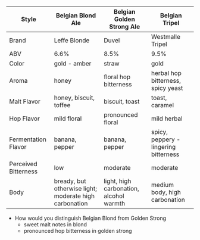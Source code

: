 Style | Belgian Blond Ale | Belgian Golden Strong Ale | Belgian Tripel
--|--|--|--
Brand | Leffe Blonde | Duvel | Westmalle Tripel
ABV | 6.6% | 8.5% | 9.5%
Color | gold - amber | straw | gold
Aroma | honey | floral hop bitterness | herbal hop bitterness, spicy yeast
Malt Flavor | honey, biscuit, toffee | biscuit, toast | toast, caramel
Hop Flavor | mild floral | pronounced floral | mild herbal 
Fermentation Flavor | banana, pepper | banana, pepper | spicy, peppery - lingering bitterness
Perceived Bitterness | low | moderate | moderate
Body | bready, but otherwise light; moderate high carbonation | light, high carbonation, alcohol warmth | medium body, high carbonation

* How would you distinguish Belgian Blond from Golden Strong
	* sweet malt notes in blond
	* pronounced hop bitterness in golden strong